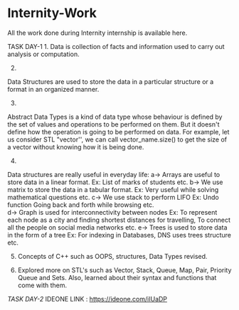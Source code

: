 # Internity-Work
All the work done during Internity internship is available here.


TASK DAY-1
1.
Data is collection of facts and information used to carry out analysis or computation.

2.
Data Structures are used to store the data in a particular structure or a format in an organized manner. 

3.
Abstract Data Types is a kind of data type whose behaviour is defined by the set of values and operations to be performed on them. 
But it doesn't define how the operation is going to be performed on data.
For example, let us consider STL "vector'', we can call vector_name.size() to get the size of a vector without knowing how it is being done. 

4.
Data structures are really useful in everyday life:
a-> Arrays are useful to store data in a linear format. 
      Ex: List of marks of students etc.
b-> We use matrix to store the data in a tabular format.
      Ex: Very useful while solving mathematical questions etc.
c-> We use stack to perform LIFO
      Ex: Undo function 
             Going back and forth while browsing etc.                 
d-> Graph is used for interconnectivity between nodes
     Ex: To represent each node as a city and finding shortest distances for travelling,
            To connect all the people on social media networks etc.
e-> Trees is used to store data in the form of a tree
     Ex: For indexing in Databases,
            DNS uses trees structure etc.

5.  Concepts of C++ such as OOPS, structures, Data Types revised.

6. Explored more on STL's such as Vector, Stack, Queue, Map, Pair, Priority Queue and Sets.
     Also, learned about their syntax and functions that come with them.
     
     
*TASK DAY-2*
IDEONE LINK : https://ideone.com/iIUaDP
